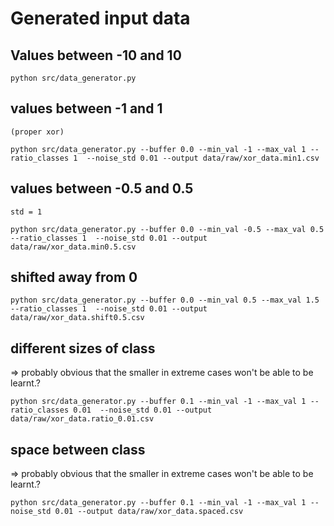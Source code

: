 # Generated input data

## Values between -10 and 10

```
python src/data_generator.py
```

## values between -1 and 1
    (proper xor)
```
python src/data_generator.py --buffer 0.0 --min_val -1 --max_val 1 --ratio_classes 1  --noise_std 0.01 --output data/raw/xor_data.min1.csv
```

## values between -0.5 and 0.5
    std = 1
```
python src/data_generator.py --buffer 0.0 --min_val -0.5 --max_val 0.5 --ratio_classes 1  --noise_std 0.01 --output data/raw/xor_data.min0.5.csv
```

## shifted away from 0
```
python src/data_generator.py --buffer 0.0 --min_val 0.5 --max_val 1.5 --ratio_classes 1  --noise_std 0.01 --output data/raw/xor_data.shift0.5.csv
```

## different sizes of class
=> probably obvious that the smaller in extreme cases won't be able to be learnt.?
```
python src/data_generator.py --buffer 0.1 --min_val -1 --max_val 1 --ratio_classes 0.01  --noise_std 0.01 --output data/raw/xor_data.ratio_0.01.csv
```

## space between class
=> probably obvious that the smaller in extreme cases won't be able to be learnt.?
```
python src/data_generator.py --buffer 0.1 --min_val -1 --max_val 1 --noise_std 0.01 --output data/raw/xor_data.spaced.csv
```
